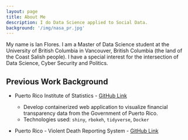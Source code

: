 ```yaml
---
layout: page
title: About Me
description: I do Data Science applied to Social Data.
background: '/img/nasa_pr.jpg'
---
```


My name is Ian Flores. I am a Master of Data Science student at the University 
of British Columbia in Vancouver, British Columbia (the land of the Coast Salish
people). I have a special interest for the intersection of Data Science, Cyber 
Security and Politics. 

## Previous Work Background

* Puerto Rico Institute of Statistics - [GitHub Link](https://github.com/ian-flores/TransparenciaFinanciera)
    * Develop containerized web application to visualize financial transparency data from the Government of Puerto Rico.
    * Technologies used: `shiny`, `rbokeh`, `tidyverse`, `Docker`

* Puerto Rico - Violent Death Reporting System - [GitHub Link]()

